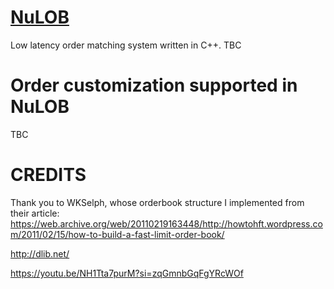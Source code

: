 [NuLOB](https://sewerslvt.bandcamp.com/album/newlove "(nu(new)lob(love)!")
======
Low latency order matching system written in C++.
TBC

Order customization supported in NuLOB 
======
TBC

CREDITS
======
Thank you to WKSelph, whose orderbook structure I implemented from their article:
https://web.archive.org/web/20110219163448/http://howtohft.wordpress.com/2011/02/15/how-to-build-a-fast-limit-order-book/

http://dlib.net/

https://youtu.be/NH1Tta7purM?si=zqGmnbGqFgYRcWOf
